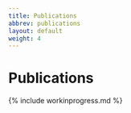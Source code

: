 ```yaml
---
title: Publications
abbrev: publications
layout: default
weight: 4
---
```

# Publications

{% include workinprogress.md %}
